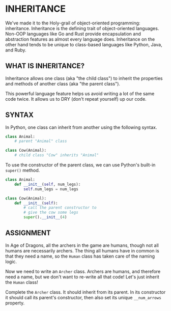 # INHERITANCE
We've made it to the Holy-grail of object-oriented programming: inheritance. Inheritance is the defining trait of object-oriented languages. Non-OOP languages like Go and Rust provide encapsulation and abstraction features as almost every language does. Inheritance on the other hand tends to be unique to class-based languages like Python, Java, and Ruby.

## WHAT IS INHERITANCE?
Inheritance allows one class (aka "the child class") to inherit the properties and methods of another class (aka "the parent class").

This powerful language feature helps us avoid writing a lot of the same code twice. It allows us to DRY (don't repeat yourself) up our code.

## SYNTAX
In Python, one class can inherit from another using the following syntax.

```python
class Animal:
    # parent "Animal" class

class Cow(Animal):
    # child class "Cow" inherits "Animal"
```
To use the constructor of the parent class, we can use Python's built-in `super()` method.

```python
class Animal:
    def __init__(self, num_legs):
        self.num_legs = num_legs

class Cow(Animal):
    def __init__(self):
        # call the parent constructor to
        # give the cow some legs
        super().__init__(4)
```

## ASSIGNMENT
In Age of Dragons, all the archers in the game are humans, though not all humans are necessarily archers. The thing all humans have in common is that they need a name, so the `Human` class has taken care of the naming logic.

Now we need to write an `Archer` class. Archers are humans, and therefore need a name, but we don't want to re-write all that code! Let's just inherit the `Human` class!

Complete the `Archer` class. It should inherit from its parent. In its constructor it should call its parent's constructor, then also set its unique `__num_arrows` property.
